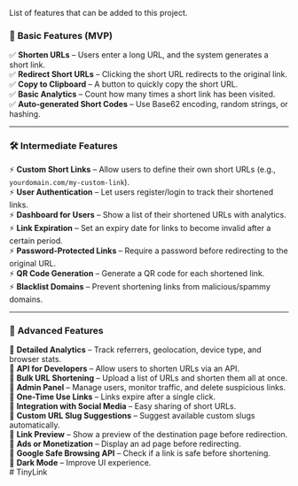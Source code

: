 List of features that can be added to this project.

### 🔹 **Basic Features (MVP)**
✅ **Shorten URLs** – Users enter a long URL, and the system generates a short link.  
✅ **Redirect Short URLs** – Clicking the short URL redirects to the original link.  
✅ **Copy to Clipboard** – A button to quickly copy the short URL.  
✅ **Basic Analytics** – Count how many times a short link has been visited.  
✅ **Auto-generated Short Codes** – Use Base62 encoding, random strings, or hashing.  

---

### 🛠️ **Intermediate Features**
⚡ **Custom Short Links** – Allow users to define their own short URLs (e.g., `yourdomain.com/my-custom-link`).  
⚡ **User Authentication** – Let users register/login to track their shortened links.  
⚡ **Dashboard for Users** – Show a list of their shortened URLs with analytics.  
⚡ **Link Expiration** – Set an expiry date for links to become invalid after a certain period.  
⚡ **Password-Protected Links** – Require a password before redirecting to the original URL.  
⚡ **QR Code Generation** – Generate a QR code for each shortened link.  
⚡ **Blacklist Domains** – Prevent shortening links from malicious/spammy domains.  

---

### 🚀 **Advanced Features**
🔹 **Detailed Analytics** – Track referrers, geolocation, device type, and browser stats.  
🔹 **API for Developers** – Allow users to shorten URLs via an API.  
🔹 **Bulk URL Shortening** – Upload a list of URLs and shorten them all at once.  
🔹 **Admin Panel** – Manage users, monitor traffic, and delete suspicious links.  
🔹 **One-Time Use Links** – Links expire after a single click.  
🔹 **Integration with Social Media** – Easy sharing of short URLs.  
🔹 **Custom URL Slug Suggestions** – Suggest available custom slugs automatically.  
🔹 **Link Preview** – Show a preview of the destination page before redirection.  
🔹 **Ads or Monetization** – Display an ad page before redirecting.  
🔹 **Google Safe Browsing API** – Check if a link is safe before shortening.  
🔹 **Dark Mode** – Improve UI experience.  
#   T i n y L i n k  
 